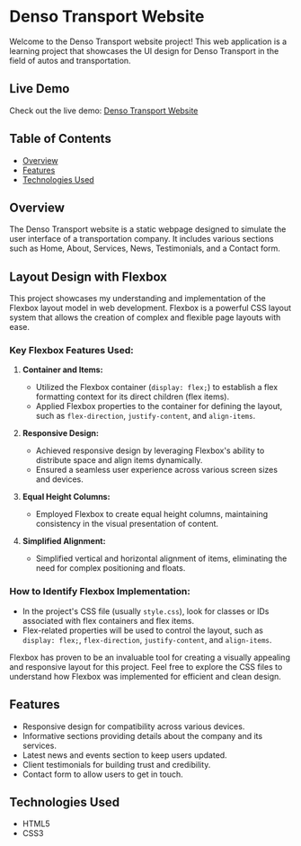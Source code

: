# Denso Transport Website

Welcome to the Denso Transport website project! This web application is a learning project that showcases the UI design for Denso Transport in the field of autos and transportation.

## Live Demo

Check out the live demo: [Denso Transport Website](https://densotransport.netlify.app/)

## Table of Contents

- [Overview](#overview)
- [Features](#features)
- [Technologies Used](#technologies-used)

## Overview

The Denso Transport website is a static webpage designed to simulate the user interface of a transportation company. It includes various sections such as Home, About, Services, News, Testimonials, and a Contact form.

## Layout Design with Flexbox

This project showcases my understanding and implementation of the Flexbox layout model in web development. Flexbox is a powerful CSS layout system that allows the creation of complex and flexible page layouts with ease.

### Key Flexbox Features Used:

1. **Container and Items:**
   - Utilized the Flexbox container (`display: flex;`) to establish a flex formatting context for its direct children (flex items).
   - Applied Flexbox properties to the container for defining the layout, such as `flex-direction`, `justify-content`, and `align-items`.

2. **Responsive Design:**
   - Achieved responsive design by leveraging Flexbox's ability to distribute space and align items dynamically.
   - Ensured a seamless user experience across various screen sizes and devices.

3. **Equal Height Columns:**
   - Employed Flexbox to create equal height columns, maintaining consistency in the visual presentation of content.

4. **Simplified Alignment:**
   - Simplified vertical and horizontal alignment of items, eliminating the need for complex positioning and floats.

### How to Identify Flexbox Implementation:

- In the project's CSS file (usually `style.css`), look for classes or IDs associated with flex containers and flex items.
- Flex-related properties will be used to control the layout, such as `display: flex;`, `flex-direction`, `justify-content`, and `align-items`.

Flexbox has proven to be an invaluable tool for creating a visually appealing and responsive layout for this project. Feel free to explore the CSS files to understand how Flexbox was implemented for efficient and clean design.

## Features

- Responsive design for compatibility across various devices.
- Informative sections providing details about the company and its services.
- Latest news and events section to keep users updated.
- Client testimonials for building trust and credibility.
- Contact form to allow users to get in touch.

## Technologies Used

- HTML5
- CSS3


